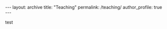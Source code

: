 --- layout: archive title: "Teaching" permalink: /teaching/ author_profile: true --- 

test
<!--{% include base_path %} {% for post in site.teaching reversed %} {% include archive-single.html %} {% endfor %}-->